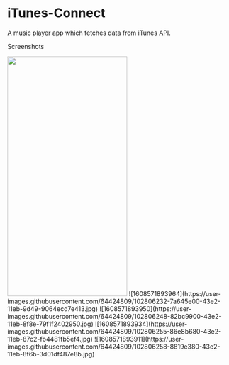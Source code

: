 # iTunes-Connect
A music player app which fetches data from iTunes API.

Screenshots

<img src="https://user-images.githubusercontent.com/64424809/102806232-7a645e00-43e2-11eb-9d49-9064ecd7e413.jpg" width="270" height="540"/>
![1608571893964](https://user-images.githubusercontent.com/64424809/102806232-7a645e00-43e2-11eb-9d49-9064ecd7e413.jpg)
![1608571893950](https://user-images.githubusercontent.com/64424809/102806248-82bc9900-43e2-11eb-8f8e-79f1f2402950.jpg)
![1608571893934](https://user-images.githubusercontent.com/64424809/102806255-86e8b680-43e2-11eb-87c2-fb4481fb5ef4.jpg)
![1608571893911](https://user-images.githubusercontent.com/64424809/102806258-8819e380-43e2-11eb-8f6b-3d01df487e8b.jpg)
